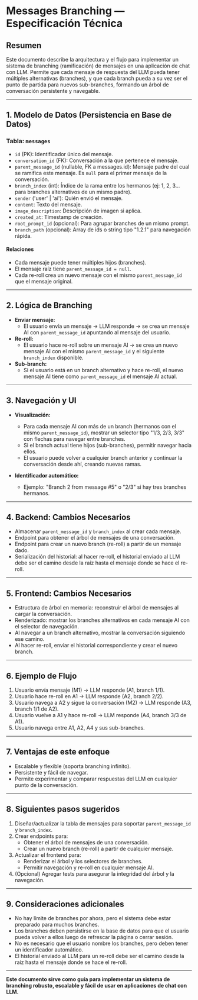 # Messages Branching — Especificación Técnica

## Resumen
Este documento describe la arquitectura y el flujo para implementar un sistema de branching (ramificación) de mensajes en una aplicación de chat con LLM. Permite que cada mensaje de respuesta del LLM pueda tener múltiples alternativas (branches), y que cada branch pueda a su vez ser el punto de partida para nuevos sub-branches, formando un árbol de conversación persistente y navegable.

---

## 1. Modelo de Datos (Persistencia en Base de Datos)

### Tabla: `messages`
- `id` (PK): Identificador único del mensaje.
- `conversation_id` (FK): Conversación a la que pertenece el mensaje.
- `parent_message_id` (nullable, FK a messages.id): Mensaje padre del cual se ramifica este mensaje. Es `null` para el primer mensaje de la conversación.
- `branch_index` (int): Índice de la rama entre los hermanos (ej: 1, 2, 3... para branches alternativos de un mismo padre).
- `sender` ('user' | 'ai'): Quién envió el mensaje.
- `content`: Texto del mensaje.
- `image_description`: Descripción de imagen si aplica.
- `created_at`: Timestamp de creación.
- `root_prompt_id` (opcional): Para agrupar branches de un mismo prompt.
- `branch_path` (opcional): Array de ids o string tipo "1.2.1" para navegación rápida.

#### Relaciones
- Cada mensaje puede tener múltiples hijos (branches).
- El mensaje raíz tiene `parent_message_id = null`.
- Cada re-roll crea un nuevo mensaje con el mismo `parent_message_id` que el mensaje original.

---

## 2. Lógica de Branching

- **Enviar mensaje:**
  - El usuario envía un mensaje → LLM responde → se crea un mensaje AI con `parent_message_id` apuntando al mensaje del usuario.
- **Re-roll:**
  - El usuario hace re-roll sobre un mensaje AI → se crea un nuevo mensaje AI con el mismo `parent_message_id` y el siguiente `branch_index` disponible.
- **Sub-branch:**
  - Si el usuario está en un branch alternativo y hace re-roll, el nuevo mensaje AI tiene como `parent_message_id` el mensaje AI actual.

---

## 3. Navegación y UI

- **Visualización:**
  - Para cada mensaje AI con más de un branch (hermanos con el mismo `parent_message_id`), mostrar un selector tipo "1/3, 2/3, 3/3" con flechas para navegar entre branches.
  - Si el branch actual tiene hijos (sub-branches), permitir navegar hacia ellos.
  - El usuario puede volver a cualquier branch anterior y continuar la conversación desde ahí, creando nuevas ramas.

- **Identificador automático:**
  - Ejemplo: "Branch 2 from message #5" o "2/3" si hay tres branches hermanos.

---

## 4. Backend: Cambios Necesarios

- Almacenar `parent_message_id` y `branch_index` al crear cada mensaje.
- Endpoint para obtener el árbol de mensajes de una conversación.
- Endpoint para crear un nuevo branch (re-roll) a partir de un mensaje dado.
- Serialización del historial: al hacer re-roll, el historial enviado al LLM debe ser el camino desde la raíz hasta el mensaje donde se hace el re-roll.

---

## 5. Frontend: Cambios Necesarios

- Estructura de árbol en memoria: reconstruir el árbol de mensajes al cargar la conversación.
- Renderizado: mostrar los branches alternativos en cada mensaje AI con el selector de navegación.
- Al navegar a un branch alternativo, mostrar la conversación siguiendo ese camino.
- Al hacer re-roll, enviar el historial correspondiente y crear el nuevo branch.

---

## 6. Ejemplo de Flujo

1. Usuario envía mensaje (M1) → LLM responde (A1, branch 1/1).
2. Usuario hace re-roll en A1 → LLM responde (A2, branch 2/2).
3. Usuario navega a A2 y sigue la conversación (M2) → LLM responde (A3, branch 1/1 de A2).
4. Usuario vuelve a A1 y hace re-roll → LLM responde (A4, branch 3/3 de A1).
5. Usuario navega entre A1, A2, A4 y sus sub-branches.

---

## 7. Ventajas de este enfoque

- Escalable y flexible (soporta branching infinito).
- Persistente y fácil de navegar.
- Permite experimentar y comparar respuestas del LLM en cualquier punto de la conversación.

---

## 8. Siguientes pasos sugeridos

1. Diseñar/actualizar la tabla de mensajes para soportar `parent_message_id` y `branch_index`.
2. Crear endpoints para:
   - Obtener el árbol de mensajes de una conversación.
   - Crear un nuevo branch (re-roll) a partir de cualquier mensaje.
3. Actualizar el frontend para:
   - Renderizar el árbol y los selectores de branches.
   - Permitir navegación y re-roll en cualquier mensaje AI.
4. (Opcional) Agregar tests para asegurar la integridad del árbol y la navegación.

---

## 9. Consideraciones adicionales

- No hay límite de branches por ahora, pero el sistema debe estar preparado para muchos branches.
- Los branches deben persistirse en la base de datos para que el usuario pueda volver a ellos luego de refrescar la página o cerrar sesión.
- No es necesario que el usuario nombre los branches, pero deben tener un identificador automático.
- El historial enviado al LLM para un re-roll debe ser el camino desde la raíz hasta el mensaje donde se hace el re-roll.

---

**Este documento sirve como guía para implementar un sistema de branching robusto, escalable y fácil de usar en aplicaciones de chat con LLM.** 